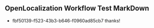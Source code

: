 ## OpenLocalization Workflow Test MarkDown
* fbf50139-f523-43b3-b646-f0960ad85cb7 thanks!

<!--HONumber=Aug16_HO1-->


